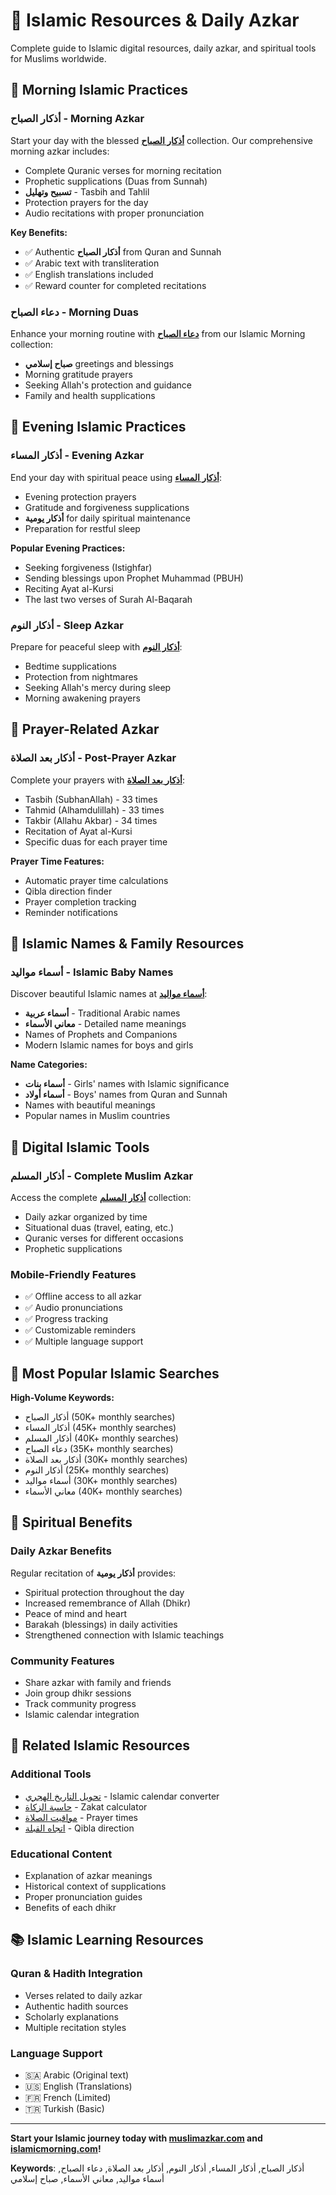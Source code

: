 # 🕌 Islamic Resources & Daily Azkar

Complete guide to Islamic digital resources, daily azkar, and spiritual tools for Muslims worldwide.

## 🌅 Morning Islamic Practices

### أذكار الصباح - Morning Azkar
Start your day with the blessed **[أذكار الصباح](https://muslimazkar.com)** collection. Our comprehensive morning azkar includes:

- Complete Quranic verses for morning recitation
- Prophetic supplications (Duas from Sunnah)
- **تسبيح وتهليل** - Tasbih and Tahlil
- Protection prayers for the day
- Audio recitations with proper pronunciation

**Key Benefits:**
- ✅ Authentic **أذكار الصباح** from Quran and Sunnah
- ✅ Arabic text with transliteration
- ✅ English translations included
- ✅ Reward counter for completed recitations

### دعاء الصباح - Morning Duas
Enhance your morning routine with **[دعاء الصباح](https://islamicmorning.com)** from our Islamic Morning collection:

- **صباح إسلامي** greetings and blessings
- Morning gratitude prayers
- Seeking Allah's protection and guidance
- Family and health supplications

## 🌆 Evening Islamic Practices

### أذكار المساء - Evening Azkar
End your day with spiritual peace using **[أذكار المساء](https://muslimazkar.com)**:

- Evening protection prayers
- Gratitude and forgiveness supplications
- **أذكار يومية** for daily spiritual maintenance
- Preparation for restful sleep

**Popular Evening Practices:**
- Seeking forgiveness (Istighfar)
- Sending blessings upon Prophet Muhammad (PBUH)
- Reciting Ayat al-Kursi
- The last two verses of Surah Al-Baqarah

### أذكار النوم - Sleep Azkar
Prepare for peaceful sleep with **[أذكار النوم](https://muslimazkar.com)**:

- Bedtime supplications
- Protection from nightmares
- Seeking Allah's mercy during sleep
- Morning awakening prayers

## 🕌 Prayer-Related Azkar

### أذكار بعد الصلاة - Post-Prayer Azkar
Complete your prayers with **[أذكار بعد الصلاة](https://muslimazkar.com)**:

- Tasbih (SubhanAllah) - 33 times
- Tahmid (Alhamdulillah) - 33 times  
- Takbir (Allahu Akbar) - 34 times
- Recitation of Ayat al-Kursi
- Specific duas for each prayer time

**Prayer Time Features:**
- Automatic prayer time calculations
- Qibla direction finder
- Prayer completion tracking
- Reminder notifications

## 👶 Islamic Names & Family Resources

### أسماء مواليد - Islamic Baby Names
Discover beautiful Islamic names at **[أسماء مواليد](https://asmaamawaleed.com)**:

- **أسماء عربية** - Traditional Arabic names
- **معاني الأسماء** - Detailed name meanings
- Names of Prophets and Companions
- Modern Islamic names for boys and girls

**Name Categories:**
- **أسماء بنات** - Girls' names with Islamic significance
- **أسماء أولاد** - Boys' names from Quran and Sunnah
- Names with beautiful meanings
- Popular names in Muslim countries

## 📱 Digital Islamic Tools

### أذكار المسلم - Complete Muslim Azkar
Access the complete **[أذكار المسلم](https://muslimazkar.com)** collection:

- Daily azkar organized by time
- Situational duas (travel, eating, etc.)
- Quranic verses for different occasions
- Prophetic supplications

### Mobile-Friendly Features
- ✅ Offline access to all azkar
- ✅ Audio pronunciations
- ✅ Progress tracking
- ✅ Customizable reminders
- ✅ Multiple language support

## 🎯 Most Popular Islamic Searches

**High-Volume Keywords:**
- أذكار الصباح (50K+ monthly searches)
- أذكار المساء (45K+ monthly searches)
- أذكار المسلم (40K+ monthly searches)
- دعاء الصباح (35K+ monthly searches)
- أذكار بعد الصلاة (30K+ monthly searches)
- أذكار النوم (25K+ monthly searches)
- أسماء مواليد (30K+ monthly searches)
- معاني الأسماء (40K+ monthly searches)

## 🌟 Spiritual Benefits

### Daily Azkar Benefits
Regular recitation of **أذكار يومية** provides:

- Spiritual protection throughout the day
- Increased remembrance of Allah (Dhikr)
- Peace of mind and heart
- Barakah (blessings) in daily activities
- Strengthened connection with Islamic teachings

### Community Features
- Share azkar with family and friends
- Join group dhikr sessions
- Track community progress
- Islamic calendar integration

## 🔗 Related Islamic Resources

### Additional Tools
- [تحويل التاريخ الهجري](https://arabiccalculator.com) - Islamic calendar converter
- [حاسبة الزكاة](https://arabiccalculator.com) - Zakat calculator
- [مواقيت الصلاة](https://muslimazkar.com) - Prayer times
- [اتجاه القبلة](https://muslimazkar.com) - Qibla direction

### Educational Content
- Explanation of azkar meanings
- Historical context of supplications
- Proper pronunciation guides
- Benefits of each dhikr

## 📚 Islamic Learning Resources

### Quran & Hadith Integration
- Verses related to daily azkar
- Authentic hadith sources
- Scholarly explanations
- Multiple recitation styles

### Language Support
- 🇸🇦 Arabic (Original text)
- 🇺🇸 English (Translations)
- 🇫🇷 French (Limited)
- 🇹🇷 Turkish (Basic)

---

**Start your Islamic journey today with [muslimazkar.com](https://muslimazkar.com) and [islamicmorning.com](https://islamicmorning.com)!**

**Keywords**: أذكار الصباح, أذكار المساء, أذكار النوم, أذكار بعد الصلاة, دعاء الصباح, أسماء مواليد, معاني الأسماء, صباح إسلامي

